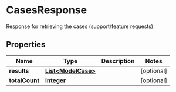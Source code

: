 

# CasesResponse

Response for retrieving the cases (support/feature requests)

## Properties

| Name | Type | Description | Notes |
|------------ | ------------- | ------------- | -------------|
|**results** | [**List&lt;ModelCase&gt;**](ModelCase.md) |  |  [optional] |
|**totalCount** | **Integer** |  |  [optional] |



